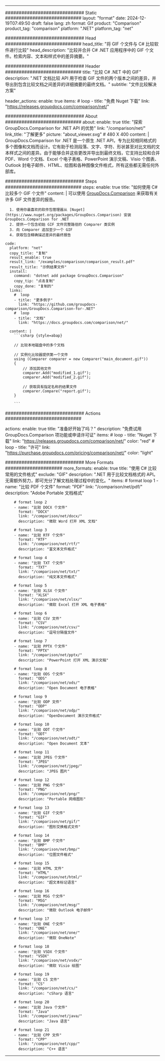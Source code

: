
---
############################# Static ############################
layout: "format"
date:  2024-12-19T07:49:50
draft: false
lang: zh
format: Gif
product: "Comparison"
product_tag: "comparison"
platform: ".NET"
platform_tag: "net"

############################# Head ############################
head_title: "将 GIF 个文件与 C# 比较软件进行比较"
head_description: "比较并合并 C# .NET 应用程序中的 GIF 个文件。检索内容、文本和样式中的差异摘要。"

############################# Header ############################
title: "比较 C# .NET 中的 GIF" 
description: ".NET 文档比较 API 用于检查 GIF 文件的两个版本之间的差异，并导出到包含比较文档之间差异的详细摘要的最终文档。"
subtitle: "文件比较解决方案" 

header_actions:
  enable: true
  items:
    #  loop
    - title: "免费 Nuget 下载"
      link: "https://releases.groupdocs.com/comparison/net/"
      
############################# About ############################
about:
    enable: true
    title: "探索 GroupDocs.Comparison for .NET API 的优势"
    link: "/comparison/net/"
    link_title: "了解更多"
    picture: "about_viewer.svg" # 480 X 400
    content: |
       GroupDocs.Comparison for .NET 是一个原生 .NET API，专为比较相同格式的多个图像和文档而设计。它有助于检测段落、文字、字符、形状甚至对比文档的文本样式之间的差异。由于能够合并这些更改并导出到最终文档，它支持比较和合并 PDF、Word 个文档、Excel 个电子表格、PowerPoint 演示文稿、Visio 个图表、Outlook 封电子邮件、HTML、绘图和各种图像文件格式，所有这些都无需任何外部库。

############################# Steps ############################
steps:
    enable: true
    title: "如何使用 C# 比较多个 GIF 个文件"
    content: |
      可以使用 [GroupDocs.Comparison](https://products.groupdocs.com/comparison/net/) 来获取有关许多 GIF 文件差异的报告。
      
      1. 使用你最喜欢的软件包管理器从 [Nuget](https://www.nuget.org/packages/GroupDocs.Comparison) 安装 GroupDocs.Comparison for .NET
      2. 提供一个包含初始 GIF 文件完整路径的 Comparer 类实例
      3. 向 Comparer 追加至少一个 GIF
      4. 获取包含精确描述差异的最终报告
   
    code:
      platform: "net"
      copy_title: "复制"
      result_enable: true
      result_link: "/examples/comparison/comparison_result.pdf"
      result_title: "示例结果文件"
      install:
        command: "dotnet add package GroupDocs.Comparison"
        copy_tip: "点击复制"
        copy_done: "复制的"
      links:
        #  loop
        - title: "更多例子"
          link: "https://github.com/groupdocs-comparison/GroupDocs.Comparison-for-.NET"
        #  loop
        - title: "文档"
          link: "https://docs.groupdocs.com/comparison/net/"
          
      content: |
        ```csharp {style=abap}

        // 比较本地磁盘中的多个文档

        // 实例化比较器提供第一个文件
        using (Comparer comparer = new Comparer("main_document.gif"))
        {
            // 添加其他文件
        	comparer.Add("modified_1.gif");
            comparer.Add("modified_2.gif");

            // 获取具有指定名称的结果文件
            comparer.Compare("report.gif"); 
        }
        
        ```            

############################# Actions ############################

actions:
  enable: true
  title: "准备好开始了吗？"
  description: "免费试用 GroupDocs.Comparison 项功能或申请许可证"
  items:
    #  loop
    - title: "Nuget 下载"
      link: "https://releases.groupdocs.com/comparison/net/"
      color: "red"
        #  loop
    - title: "许可"
      link: "https://purchase.groupdocs.com/pricing/comparison/net/"
      color: "light"


############################# More Formats #####################
more_formats:
    enable: true
    title: "使用 C# 比较常用的文件格式"
    exclude: "GIF"
    description: ".NET 用于比较文档格式的 API。无需额外努力，即可充分了解文档处理过程中的变化。"
    items: 
        # format loop 1
        - name: "比较 PDF 个文件"
          format: "PDF"
          link: "/comparison/net/pdf/"
          description: "Adobe Portable 文档格式"

        # format loop 2
        - name: "比较 DOCX 个文件"
          format: "DOCX"
          link: "/comparison/net/docx/"
          description: "微软 Word 打开 XML 文档"

        # format loop 3
        - name: "比较 RTF 个文件"
          format: "RTF"
          link: "/comparison/net/rtf/"
          description: "富文本文件格式"

        # format loop 4
        - name: "比较 TXT 个文件"
          format: "TXT"
          link: "/comparison/net/txt/"
          description: "纯文本文件格式"

        # format loop 5
        - name: "比较 XLSX 个文件"
          format: "XLSX"
          link: "/comparison/net/xlsx/"
          description: "微软 Excel 打开 XML 电子表格"

        # format loop 6
        - name: "比较 CSV 文件"
          format: "CSV"
          link: "/comparison/net/csv/"
          description: "逗号分隔值文件"

        # format loop 7
        - name: "比较 PPTX 个文件"
          format: "PPTX"
          link: "/comparison/net/pptx/"
          description: "PowerPoint 打开 XML 演示文稿"

        # format loop 8
        - name: "比较 ODS 个文件"
          format: "ODS"
          link: "/comparison/net/ods/"
          description: "Open Document 电子表格"

        # format loop 9
        - name: "比较 ODP 文件"
          format: "ODP"
          link: "/comparison/net/odp/"
          description: "OpenDocument 演示文件格式"

        # format loop 10
        - name: "比较 ODT 个文件"
          format: "ODT"
          link: "/comparison/net/odt/"
          description: "Open Document 文本"

        # format loop 11
        - name: "比较 JPEG 个文件"
          format: "JPEG"
          link: "/comparison/net/jpeg/"
          description: "JPEG 图片"

        # format loop 12
        - name: "比较 PNG 个文件"
          format: "PNG"
          link: "/comparison/net/png/"
          description: "Portable 网络图形"

        # format loop 13
        - name: "比较 GIF 个文件"
          format: "GIF"
          link: "/comparison/net/gif/"
          description: "图形交换格式文件"

        # format loop 14
        - name: "比较 BMP 个文件"
          format: "BMP"
          link: "/comparison/net/bmp/"
          description: "位图文件格式"

        # format loop 15
        - name: "比较 HTML 文件"
          format: "HTML"
          link: "/comparison/net/html/"
          description: "超文本标记语言"

        # format loop 16
        - name: "比较 MSG 个文件"
          format: "MSG"
          link: "/comparison/net/msg/"
          description: "微软 Outlook 电子邮件"

        # format loop 17
        - name: "比较 ONE 个文件"
          format: "ONE"
          link: "/comparison/net/one/"
          description: "微软 OneNote"

        # format loop 18
        - name: "比较 VSDX 个文件"
          format: "VSDX"
          link: "/comparison/net/vsdx/"
          description: "微软 Visio 绘图"

        # format loop 19
        - name: "比较 CS 文件"
          format: "CS"
          link: "/comparison/net/cs/"
          description: "cSharp 语言"

        # format loop 20
        - name: "比较 Java 个文件"
          format: "Java"
          link: "/comparison/net/java/"
          description: "Java 语言"
          
        # format loop 21
        - name: "比较 CPP 文件"
          format: "CPP"
          link: "/comparison/net/cpp/"
          description: "C++ 语言"
---